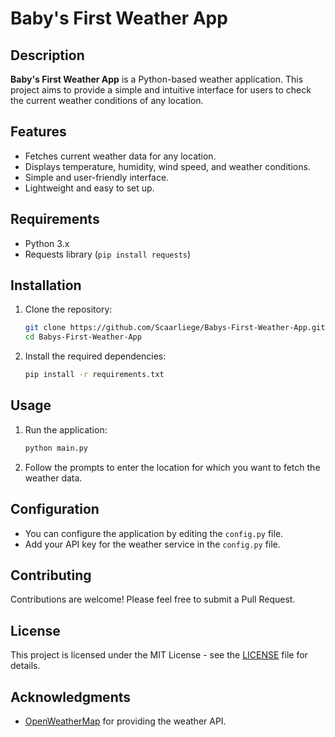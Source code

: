 # Baby's First Weather App

## Description

**Baby's First Weather App** is a Python-based weather application. This project aims to provide a simple and intuitive interface for users to check the current weather conditions of any location.

## Features

- Fetches current weather data for any location.
- Displays temperature, humidity, wind speed, and weather conditions.
- Simple and user-friendly interface.
- Lightweight and easy to set up.

## Requirements

- Python 3.x
- Requests library (`pip install requests`)

## Installation

1. Clone the repository:

    ```bash
    git clone https://github.com/Scaarliege/Babys-First-Weather-App.git
    cd Babys-First-Weather-App
    ```

2. Install the required dependencies:

    ```bash
    pip install -r requirements.txt
    ```

## Usage

1. Run the application:

    ```bash
    python main.py
    ```

2. Follow the prompts to enter the location for which you want to fetch the weather data.

## Configuration

- You can configure the application by editing the `config.py` file.
- Add your API key for the weather service in the `config.py` file.

## Contributing

Contributions are welcome! Please feel free to submit a Pull Request.

## License

This project is licensed under the MIT License - see the [LICENSE](LICENSE) file for details.

## Acknowledgments

- [OpenWeatherMap](https://openweathermap.org/) for providing the weather API.
